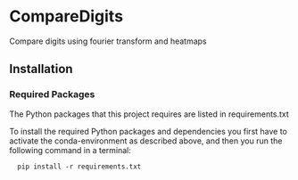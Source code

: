 # CompareDigits
Compare digits using fourier transform and heatmaps





## Installation

      
### Required Packages

The Python packages that this project requires are listed in requirements.txt

To install the required Python packages and dependencies you first have to activate the conda-environment as described above, and then you run the following command in a terminal:

      pip install -r requirements.txt
      
 
